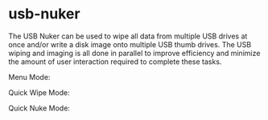 # usb-nuker

The USB Nuker can be used to wipe all data from multiple USB drives at
once and/or write a disk image onto multiple USB thumb drives. The USB
wiping and imaging is all done in parallel to improve efficiency and
minimize the amount of user interaction required to complete these tasks.

Menu Mode:

Quick Wipe Mode:

Quick Nuke Mode:
